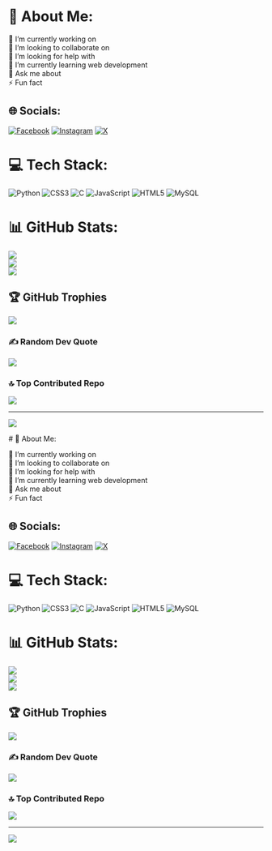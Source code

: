 # 💫 About Me:
🔭 I’m currently working on <br>👯 I’m looking to collaborate on<br>🤝 I’m looking for help with<br>🌱 I’m currently learning web development<br>💬 Ask me about<br>⚡ Fun fact


## 🌐 Socials:
[![Facebook](https://img.shields.io/badge/Facebook-%231877F2.svg?logo=Facebook&logoColor=white)](https://facebook.com/nandhuthanda) [![Instagram](https://img.shields.io/badge/Instagram-%23E4405F.svg?logo=Instagram&logoColor=white)](https://instagram.com/nandhu_x18) [![X](https://img.shields.io/badge/X-black.svg?logo=X&logoColor=white)](https://x.com/nandhu) 

# 💻 Tech Stack:
![Python](https://img.shields.io/badge/python-3670A0?style=flat&logo=python&logoColor=ffdd54) ![CSS3](https://img.shields.io/badge/css3-%231572B6.svg?style=flat&logo=css3&logoColor=white) ![C](https://img.shields.io/badge/c-%2300599C.svg?style=flat&logo=c&logoColor=white) ![JavaScript](https://img.shields.io/badge/javascript-%23323330.svg?style=flat&logo=javascript&logoColor=%23F7DF1E) ![HTML5](https://img.shields.io/badge/html5-%23E34F26.svg?style=flat&logo=html5&logoColor=white) ![MySQL](https://img.shields.io/badge/mysql-4479A1.svg?style=flat&logo=mysql&logoColor=white)
# 📊 GitHub Stats:
![](https://github-readme-stats.vercel.app/api?username=NarendraThanda&theme=dark&hide_border=false&include_all_commits=false&count_private=false)<br/>
![](https://github-readme-streak-stats.herokuapp.com/?user=NarendraThanda&theme=dark&hide_border=false)<br/>
![](https://github-readme-stats.vercel.app/api/top-langs/?username=NarendraThanda&theme=dark&hide_border=false&include_all_commits=false&count_private=false&layout=compact)

## 🏆 GitHub Trophies
![](https://github-profile-trophy.vercel.app/?username=NarendraThanda&theme=radical&no-frame=false&no-bg=true&margin-w=4)

### ✍️ Random Dev Quote
![](https://quotes-github-readme.vercel.app/api?type=horizontal&theme=radical)

### 🔝 Top Contributed Repo
![](https://github-contributor-stats.vercel.app/api?username=NarendraThanda&limit=5&theme=dark&combine_all_yearly_contributions=true)

---
[![](https://visitcount.itsvg.in/api?id=NarendraThanda&icon=1&color=8)](https://visitcount.itsvg.in)

<!-- Proudly created with GPRM ( https://gprm.itsvg.in ) --># 💫 About Me:
🔭 I’m currently working on <br>👯 I’m looking to collaborate on<br>🤝 I’m looking for help with<br>🌱 I’m currently learning web development<br>💬 Ask me about<br>⚡ Fun fact


## 🌐 Socials:
[![Facebook](https://img.shields.io/badge/Facebook-%231877F2.svg?logo=Facebook&logoColor=white)](https://facebook.com/nandhuthanda) [![Instagram](https://img.shields.io/badge/Instagram-%23E4405F.svg?logo=Instagram&logoColor=white)](https://instagram.com/nandhu_x18) [![X](https://img.shields.io/badge/X-black.svg?logo=X&logoColor=white)](https://x.com/nandhu) 

# 💻 Tech Stack:
![Python](https://img.shields.io/badge/python-3670A0?style=flat&logo=python&logoColor=ffdd54) ![CSS3](https://img.shields.io/badge/css3-%231572B6.svg?style=flat&logo=css3&logoColor=white) ![C](https://img.shields.io/badge/c-%2300599C.svg?style=flat&logo=c&logoColor=white) ![JavaScript](https://img.shields.io/badge/javascript-%23323330.svg?style=flat&logo=javascript&logoColor=%23F7DF1E) ![HTML5](https://img.shields.io/badge/html5-%23E34F26.svg?style=flat&logo=html5&logoColor=white) ![MySQL](https://img.shields.io/badge/mysql-4479A1.svg?style=flat&logo=mysql&logoColor=white)
# 📊 GitHub Stats:
![](https://github-readme-stats.vercel.app/api?username=NarendraThanda&theme=dark&hide_border=false&include_all_commits=false&count_private=false)<br/>
![](https://github-readme-streak-stats.herokuapp.com/?user=NarendraThanda&theme=dark&hide_border=false)<br/>
![](https://github-readme-stats.vercel.app/api/top-langs/?username=NarendraThanda&theme=dark&hide_border=false&include_all_commits=false&count_private=false&layout=compact)

## 🏆 GitHub Trophies
![](https://github-profile-trophy.vercel.app/?username=NarendraThanda&theme=radical&no-frame=false&no-bg=true&margin-w=4)

### ✍️ Random Dev Quote
![](https://quotes-github-readme.vercel.app/api?type=horizontal&theme=radical)

### 🔝 Top Contributed Repo
![](https://github-contributor-stats.vercel.app/api?username=NarendraThanda&limit=5&theme=dark&combine_all_yearly_contributions=true)

---
[![](https://visitcount.itsvg.in/api?id=NarendraThanda&icon=1&color=8)](https://visitcount.itsvg.in)

<!-- Proudly created with GPRM ( https://gprm.itsvg.in ) -->
